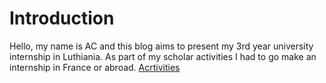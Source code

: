 # Introduction

Hello, my name is AC and this blog aims to present my 3rd year university internship in Luthiania. As part of my scholar activities I had to go make an internship in France or abroad.
[Acrtivities](https://github.com/acglaz/Internship-Luthiania/blob/main/2-Activities.md)

